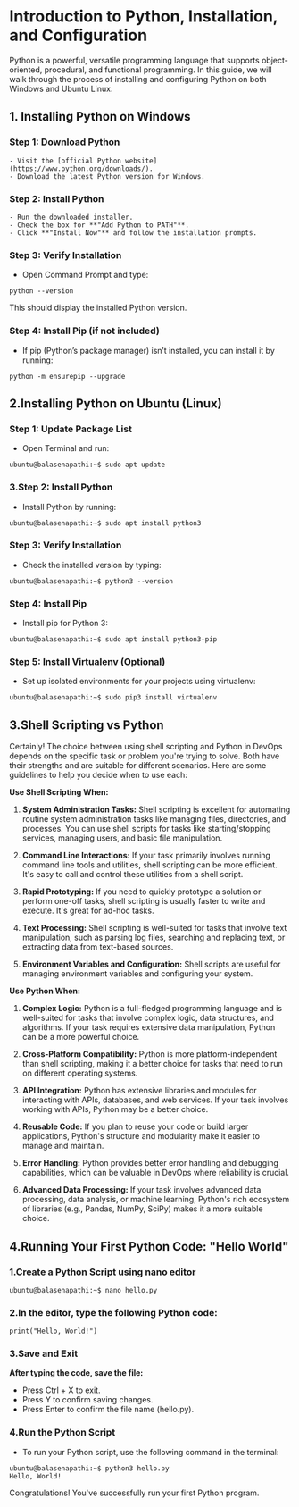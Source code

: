 # Introduction to Python, Installation, and Configuration

Python is a powerful, versatile programming language that supports object-oriented, procedural, and functional programming.
In this guide, we will walk through the process of installing and configuring Python on both Windows and Ubuntu Linux.

## 1. Installing Python on Windows

### Step 1: Download Python
```
- Visit the [official Python website](https://www.python.org/downloads/).
- Download the latest Python version for Windows.
```
### Step 2: Install Python
```
- Run the downloaded installer.
- Check the box for **"Add Python to PATH"**.
- Click **"Install Now"** and follow the installation prompts.
```
### Step 3: Verify Installation
- Open Command Prompt and type:
```
python --version
```
This should display the installed Python version.

### Step 4: Install Pip (if not included)
- If pip (Python’s package manager) isn’t installed, you can install it by running:
```
python -m ensurepip --upgrade
```

## 2.Installing Python on Ubuntu (Linux)
### Step 1: Update Package List
- Open Terminal and run:
```
ubuntu@balasenapathi:~$ sudo apt update
```
### 3.Step 2: Install Python
- Install Python by running:
```
ubuntu@balasenapathi:~$ sudo apt install python3
```
### Step 3: Verify Installation
- Check the installed version by typing:
```
ubuntu@balasenapathi:~$ python3 --version
```
### Step 4: Install Pip
- Install pip for Python 3:
```
ubuntu@balasenapathi:~$ sudo apt install python3-pip
```
### Step 5: Install Virtualenv (Optional)
- Set up isolated environments for your projects using virtualenv:
```
ubuntu@balasenapathi:~$ sudo pip3 install virtualenv
```

## 3.Shell Scripting vs Python
Certainly! The choice between using shell scripting and Python in DevOps depends on the specific task or problem you're 
trying to solve. Both have their strengths and are suitable for different scenarios. Here are some guidelines to help you
decide when to use each:

**Use Shell Scripting When:**

1. **System Administration Tasks:** Shell scripting is excellent for automating routine system administration tasks like
 managing files, directories, and processes. You can use shell scripts for tasks like starting/stopping services, managing
 users, and basic file manipulation.

2. **Command Line Interactions:** If your task primarily involves running command line tools and utilities, shell scripting
 can be more efficient. It's easy to call and control these utilities from a shell script.

3. **Rapid Prototyping:** If you need to quickly prototype a solution or perform one-off tasks, shell scripting is usually
 faster to write and execute. It's great for ad-hoc tasks.

4. **Text Processing:** Shell scripting is well-suited for tasks that involve text manipulation, such as parsing log files,
 searching and replacing text, or extracting data from text-based sources.

5. **Environment Variables and Configuration:** Shell scripts are useful for managing environment variables and configuring
 your system.

**Use Python When:**

1. **Complex Logic:** Python is a full-fledged programming language and is well-suited for tasks that involve complex logic,
 data structures, and algorithms. If your task requires extensive data manipulation, Python can be a more powerful choice.

2. **Cross-Platform Compatibility:** Python is more platform-independent than shell scripting, making it a better choice for
 tasks that need to run on different operating systems.

3. **API Integration:** Python has extensive libraries and modules for interacting with APIs, databases, and web services.
 If your task involves working with APIs, Python may be a better choice.

4. **Reusable Code:** If you plan to reuse your code or build larger applications, Python's structure and modularity make
 it easier to manage and maintain.

5. **Error Handling:** Python provides better error handling and debugging capabilities, which can be valuable in DevOps
 where reliability is crucial.

6. **Advanced Data Processing:** If your task involves advanced data processing, data analysis, or machine learning, Python's
 rich ecosystem of libraries (e.g., Pandas, NumPy, SciPy) makes it a more suitable choice.

## 4.Running Your First Python Code: "Hello World"

### 1.Create a Python Script using nano editor
```
ubuntu@balasenapathi:~$ nano hello.py
```
### 2.In the editor, type the following Python code:
```
print("Hello, World!")
```
### 3.Save and Exit
**After typing the code, save the file:**
- Press Ctrl + X to exit.
- Press Y to confirm saving changes.
- Press Enter to confirm the file name (hello.py).

### 4.Run the Python Script
- To run your Python script, use the following command in the terminal:
```
ubuntu@balasenapathi:~$ python3 hello.py
Hello, World!
```
Congratulations! You've successfully run your first Python program.